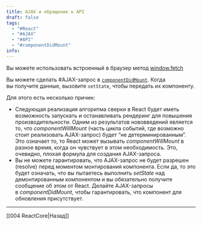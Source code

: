 ```yaml
---
title: AJAX и обращение к API
draft: false
tags:
  - "#React"
  - "#AJAX"
  - "#API"
  - "#componentDidMount"
info:
---
```

Вы можете использовать встроенный в браузер метод [window.fetch](https://learn.javascript.ru/fetch)

Вы можете сделать #AJAX-запрос в [`componentDidMount`](https://ru.reactjs.org/docs/react-component.html#mounting). Когда вы получите данные, вызовите `setState`, чтобы передать их компоненту.

Для этого есть несколько причин:

- Следующая реализация алгоритма сверки в React будет иметь возможность запускать и останавливать рендеринг для повышения производительности. Одним из результатов нововведений является то, что *componentWillMount* (часть цикла событий, где возможно стоит реализовать AJAX-запрос) будет “не детерминированным”. Это означает то, то React может вызывать *componentWillMount* в разное время, когда он чувствует в этом необходимость. Это, очевидно, плохая формула для создания AJAX-запроса.
- Вы не можете гарантировать, что AJAX-запрос не будет разрешен (resolve) перед моментом монтирования компонента. Если да, то это будет означать, что вы пытаетесь выполнить *setState* над демонтированным компонентом и вы обязательно получите сообщение об этом от React. Делайте AJAX-запросы в *componentDidMount*, чтобы гарантировать, что компонент для обновления присутствует.

---

[[004 ReactCore|Назад]]